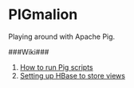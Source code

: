 PIGmalion
=========

Playing around with Apache Pig.

###Wiki###
1. [How to run Pig scripts](https://github.com/Dani7B/PIGmalion/wiki/How-to-run-Pig-scripts)   
2. [Setting up HBase to store views](https://github.com/Dani7B/PIGmalion/wiki/Setting-up-HBase-to-store-views)

